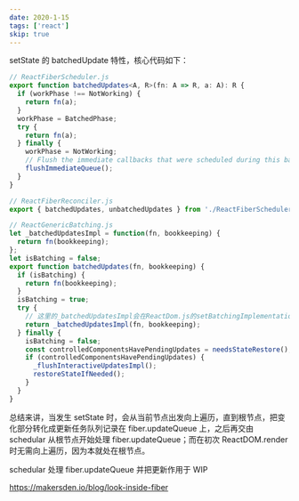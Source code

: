 ```yaml
---
date: 2020-1-15
tags: ['react']
skip: true
---
```


setState 的 batchedUpdate 特性，核心代码如下：

```ts
// ReactFiberScheduler.js
export function batchedUpdates<A, R>(fn: A => R, a: A): R {
  if (workPhase !== NotWorking) {
    return fn(a);
  }
  workPhase = BatchedPhase;
  try {
    return fn(a);
  } finally {
    workPhase = NotWorking;
    // Flush the immediate callbacks that were scheduled during this batch
    flushImmediateQueue();
  }
}
```

```ts
// ReactFiberReconciler.js
export { batchedUpdates, unbatchedUpdates } from './ReactFiberScheduler';
```

```ts
// ReactGenericBatching.js
let _batchedUpdatesImpl = function(fn, bookkeeping) {
  return fn(bookkeeping);
};
let isBatching = false;
export function batchedUpdates(fn, bookkeeping) {
  if (isBatching) {
    return fn(bookkeeping);
  }
  isBatching = true;
  try {
    // 这里的_batchedUpdatesImpl会在ReactDom.js的setBatchingImplementation方法中被覆盖，其实就是ReactFiberScheduler.js的batchedUpdates函数
    return _batchedUpdatesImpl(fn, bookkeeping);
  } finally {
    isBatching = false;
    const controlledComponentsHavePendingUpdates = needsStateRestore();
    if (controlledComponentsHavePendingUpdates) {
      _flushInteractiveUpdatesImpl();
      restoreStateIfNeeded();
    }
  }
}
```

总结来讲，当发生 setState 时，会从当前节点出发向上遍历，直到根节点，把变化部分转化成更新任务队列记录在 fiber.updateQueue 上，之后再交由 schedular 从根节点开始处理 fiber.updateQueue；而在初次 ReactDOM.render 时无需向上遍历，因为本就处在根节点。

schedular 处理 fiber.updateQueue 并把更新作用于 WIP

https://makersden.io/blog/look-inside-fiber
